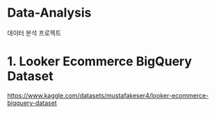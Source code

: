 # Data-Analysis
데이터 분석 프로젝트

# 1. Looker Ecommerce BigQuery Dataset
https://www.kaggle.com/datasets/mustafakeser4/looker-ecommerce-bigquery-dataset

